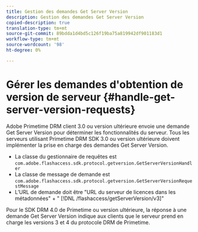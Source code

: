 ```yaml
---
title: Gestion des demandes Get Server Version
description: Gestion des demandes Get Server Version
copied-description: true
translation-type: tm+mt
source-git-commit: 89bdda1d4bd5c126f19ba75a819942df901183d1
workflow-type: tm+mt
source-wordcount: '98'
ht-degree: 0%

---
```



# Gérer les demandes d&#39;obtention de version de serveur {#handle-get-server-version-requests}

Adobe Primetime DRM client 3.0 ou version ultérieure envoie une demande Get Server Version pour déterminer les fonctionnalités du serveur. Tous les serveurs utilisant Primetime DRM SDK 3.0 ou version ultérieure doivent implémenter la prise en charge des demandes Get Server Version.

* La classe du gestionnaire de requêtes est `com.adobe.flashaccess.sdk.protocol.getversion.GetServerVersionHandler`
* La classe de message de demande est `com.adobe.flashaccess.sdk.protocol.getversion.GetServerVersionRequestMessage`
* L’URL de demande doit être &quot;URL du serveur de licences dans les métadonnées&quot; + &quot; [!DNL /flashaccess/getServerVersion/v3]&quot;

Pour le SDK DRM 4.0 de Primetime ou version ultérieure, la réponse à une demande Get Server Version indique aux clients que le serveur prend en charge les versions 3 et 4 du protocole DRM de Primetime.
